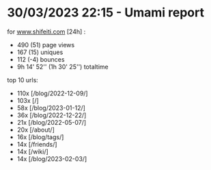 # 30/03/2023 22:15 - Umami report
for www.shifeiti.com [24h] :

 - 490 (51) page views
 - 167 (15) uniques
 - 112 (-4) bounces
 - 9h 14' 52'' (1h 30' 25'') totaltime


top 10 urls:
 - 110x [/blog/2022-12-09/]
 - 103x [/]
 - 58x [/blog/2023-01-12/]
 - 36x [/blog/2022-12-22/]
 - 21x [/blog/2022-05-07/]
 - 20x [/about/]
 - 16x [/blog/tags/]
 - 14x [/friends/]
 - 14x [/wiki/]
 - 14x [/blog/2023-02-03/]


